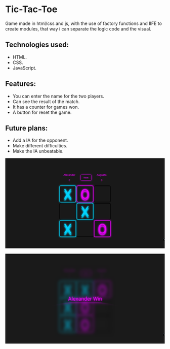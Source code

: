 # Tic-Tac-Toe

Game made in html/css and js, with the use of factory functions and IIFE to create modules, that way i can separate the logic code and the visual.

Technologies used:
- 
- HTML.
- CSS.
- JavaScript.

Features:
-
- You can enter the name for the two players.
- Can see the result of the match.
- It has a counter for games won.
- A button for reset the game.

Future plans:
-

- Add a IA for the opponent.
- Make different difficulties.
- Make the IA unbeatable.

![alt text](./README/Game-view.png "Form name view")

![alt text](./README/Game-result-view.png "Form name view")